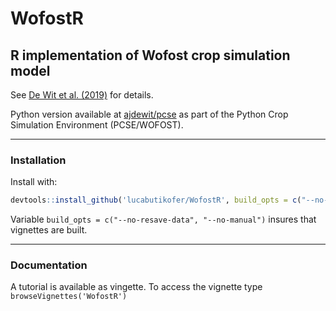 
# WofostR
## R implementation of Wofost crop simulation model

See [De Wit et al. (2019)](https://doi.org/10.1016/j.agsy.2018.06.018)
for details.

Python version available at
[ajdewit/pcse](https://github.com/ajwdewit/pcse.git) as part of the
Python Crop Simulation Environment (PCSE/WOFOST).

***
### Installation

Install with:
```R
devtools::install_github('lucabutikofer/WofostR', build_opts = c("--no-resave-data", "--no-manual"))
```

Variable `build_opts = c("--no-resave-data", "--no-manual")` insures that vignettes are built.

***
### Documentation

A tutorial is available as vingette. To access the vignette type `browseVignettes('WofostR')`
